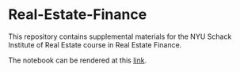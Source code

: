 # Real-Estate-Finance
This repository contains supplemental materials for the NYU Schack Institute of Real Estate course in Real Estate Finance.

The notebook can be rendered at this [link](https://nbviewer.jupyter.org/github/thsavage/Real-Estate-Finance/blob/main/Commercial%20Real%20Estate%20Finance%20Supplemental%20Notes%20April%205.ipynb).
